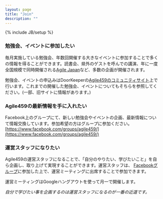 ```yaml
---
layout: page
title: "Join"
description: ""
---
```

{% include JB/setup %}

### 勉強会、イベントに参加したい
毎月実施している勉強会、年数回開催する大きなイベントに参加することで多くの情報を得ることができます。読書会、県外のゲストを呼んでの講演、年に一度全国規模で同時開催される[Agile Japan](http://www.agilejapan.org/)など、多数の企画が開催されます。

勉強会、イベントの申込みはDoorKeeperの[Agile459のコミュニティサイト](http://agile459.doorkeeper.jp)上で行います。これまでの開催した勉強会、イベントについてもそちらを参照してください。(一部、旧サイトに情報があります。)

### Agile459の最新情報を手に入れたい

Facebook上のグループにて、新しい勉強会やイベントの企画、最新情報について情報交換しています。参加希望の方はグループに参加ください。[https://www.facebook.com/groups/agile459/](https://www.facebook.com/groups/agile459/)

### 運営スタッフになりたい

Agile459の運営スタッフになることで、「自分のやりたい、学びたいこと」を自ら企画し、取り上げて実現することができます。運営スタッフは、 [Facebookグループ](https://www.facebook.com/groups/agile459/
)に参加した上で、運営ミーティングに出席することで参加できます。

運営ミーティングはGoogleハングアウトを使って月一で開催します。

*自分で学びたい事を企画するのは運営スタッフになるのが一番の近道です。*

